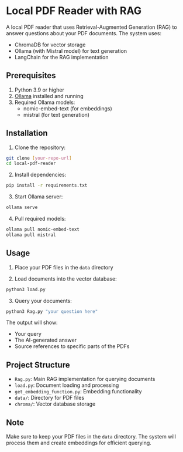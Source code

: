 # Local PDF Reader with RAG

A local PDF reader that uses Retrieval-Augmented Generation (RAG) to answer questions about your PDF documents. The system uses:
- ChromaDB for vector storage
- Ollama (with Mistral model) for text generation
- LangChain for the RAG implementation

## Prerequisites

1. Python 3.9 or higher
2. [Ollama](https://ollama.ai) installed and running
3. Required Ollama models:
   - nomic-embed-text (for embeddings)
   - mistral (for text generation)

## Installation

1. Clone the repository:
```bash
git clone [your-repo-url]
cd local-pdf-reader
```

2. Install dependencies:
```bash
pip install -r requirements.txt
```

3. Start Ollama server:
```bash
ollama serve
```

4. Pull required models:
```bash
ollama pull nomic-embed-text
ollama pull mistral
```

## Usage

1. Place your PDF files in the `data` directory

2. Load documents into the vector database:
```bash
python3 load.py
```

3. Query your documents:
```bash
python3 Rag.py "your question here"
```

The output will show:
- Your query
- The AI-generated answer
- Source references to specific parts of the PDFs

## Project Structure

- `Rag.py`: Main RAG implementation for querying documents
- `load.py`: Document loading and processing
- `get_embedding_function.py`: Embedding functionality
- `data/`: Directory for PDF files
- `chroma/`: Vector database storage

## Note

Make sure to keep your PDF files in the `data` directory. The system will process them and create embeddings for efficient querying.
